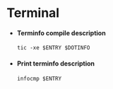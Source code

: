 # Terminal

- #### Terminfo compile description 
  ```console
  tic -xe $ENTRY $DOTINFO
  ```

- #### Print terminfo description
  ```console
  infocmp $ENTRY
  ```
